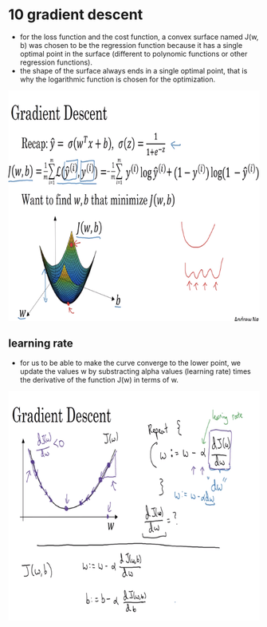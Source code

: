 # 10 gradient descent

- for the loss function and the cost function, a convex surface named J(w, b) was chosen to be the regression function because it has a single optimal point in the surface (different to polynomic functions or other regression functions).
- the shape of the surface always ends in a single optimal point, that is why the logarithmic function is chosen for the optimization.

![image](images/image_12.png)

## learning rate

- for us to be able to make the curve converge to the lower point, we update the values w by substracting alpha values (learning rate) times the derivative of the function J(w) in terms of w.

![image](images/image_13.png)